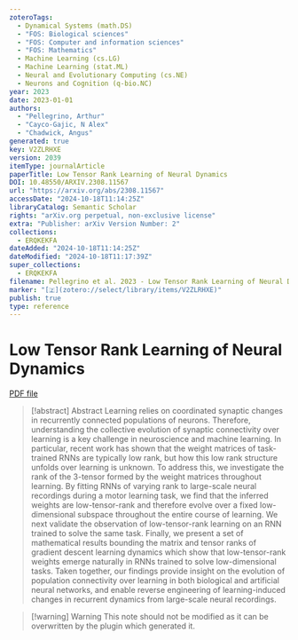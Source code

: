```yaml
---
zoteroTags:
  - Dynamical Systems (math.DS)
  - "FOS: Biological sciences"
  - "FOS: Computer and information sciences"
  - "FOS: Mathematics"
  - Machine Learning (cs.LG)
  - Machine Learning (stat.ML)
  - Neural and Evolutionary Computing (cs.NE)
  - Neurons and Cognition (q-bio.NC)
year: 2023
date: 2023-01-01
authors:
  - "Pellegrino, Arthur"
  - "Cayco-Gajic, N Alex"
  - "Chadwick, Angus"
generated: true
key: V2ZLRHXE
version: 2039
itemType: journalArticle
paperTitle: Low Tensor Rank Learning of Neural Dynamics
DOI: 10.48550/ARXIV.2308.11567
url: "https://arxiv.org/abs/2308.11567"
accessDate: "2024-10-18T11:14:25Z"
libraryCatalog: Semantic Scholar
rights: "arXiv.org perpetual, non-exclusive license"
extra: "Publisher: arXiv Version Number: 2"
collections:
  - ERQKEKFA
dateAdded: "2024-10-18T11:14:25Z"
dateModified: "2024-10-18T11:17:39Z"
super_collections:
  - ERQKEKFA
filename: Pellegrino et al. 2023 - Low Tensor Rank Learning of Neural Dynamics.pdf
marker: "[🇿](zotero://select/library/items/V2ZLRHXE)"
publish: true
type: reference
---
```

# Low Tensor Rank Learning of Neural Dynamics

[PDF file](/Papers/PDFs/Pellegrino%20et%20al.%202023%20-%20Low%20Tensor%20Rank%20Learning%20of%20Neural%20Dynamics.pdf)

> [!abstract] Abstract
> Learning relies on coordinated synaptic changes in recurrently connected populations of neurons. Therefore, understanding the collective evolution of synaptic connectivity over learning is a key challenge in neuroscience and machine learning. In particular, recent work has shown that the weight matrices of task-trained RNNs are typically low rank, but how this low rank structure unfolds over learning is unknown. To address this, we investigate the rank of the 3-tensor formed by the weight matrices throughout learning. By fitting RNNs of varying rank to large-scale neural recordings during a motor learning task, we find that the inferred weights are low-tensor-rank and therefore evolve over a fixed low-dimensional subspace throughout the entire course of learning. We next validate the observation of low-tensor-rank learning on an RNN trained to solve the same task. Finally, we present a set of mathematical results bounding the matrix and tensor ranks of gradient descent learning dynamics which show that low-tensor-rank weights emerge naturally in RNNs trained to solve low-dimensional tasks. Taken together, our findings provide insight on the evolution of population connectivity over learning in both biological and artificial neural networks, and enable reverse engineering of learning-induced changes in recurrent dynamics from large-scale neural recordings.

>[!warning] Warning
> This note should not be modified as it can be overwritten by the plugin which generated it.

